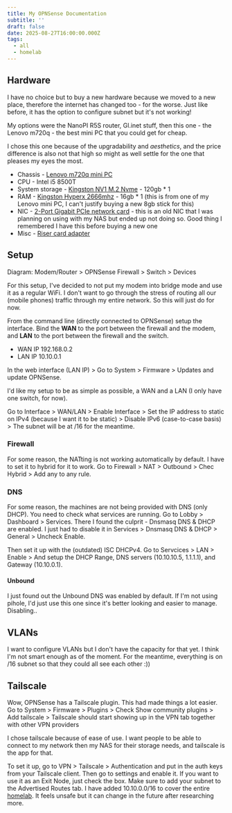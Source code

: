 ```yaml
---
title: My OPNSense Documentation
subtitle: ''
draft: false
date: 2025-08-27T16:00:00.000Z
tags:
  - all
  - homelab
---
```


## Hardware

I have no choice but to buy a new hardware because we moved to a new place, therefore the internet has changed too - for the worse. Just like before, it has the option to configure subnet but it's not working!

My options were the NanoPI R5S router, Gl.inet stuff, then this one - the Lenovo m720q - the best mini PC that you could get for cheap.

I chose this one because of the upgradability and *aesthetics*, and the price difference is also not that high so might as well settle for the one that pleases my eyes the most.

* Chassis - [Lenovo m720q mini PC](https://shopee.ph/Lenovo-M710Q-M720Q-M73-Mini-Desktop-Computer-I3i5-Quad-Core-Commercial-Office-Finance-Mini-Host-i.1290300602.27804148815)
* CPU - Intel i5 8500T
* System storage - [Kingston NV1 M.2 Nvme](https://shopee.ph/Kingston-NV1-M.2-Nvme-SSD-250GB-500GB-1TB-PcIe-2280-Solid-State-Hard-Drive-For-Laptop-Desktop-PC-i.745034587.22835084403) - 120gb * 1
* RAM - [Kingston Hyperx 2666mhz](https://shopee.ph/Kingston-Hyperx-Impact-Laptop-DDR4-RAM-4GB-8GB-16GB-2133-2400Mhz-2666Mhz-3200Mhz-SOIDMM-RAM-Memory-i.745034587.24265223941) - 16gb \* 1 (this is from one of my Lenovo mini PC, I can't justify buying a new 8gb stick for this)
* NIC - [2-Port Gigabit PCIe network card](https://shopee.ph/2-Port-Gigabit-PCIe-Network-Card-1000M-Dual-Ports-PCI-Express-Ethernet-Adapter-with-82571EB-LAN-NIC-Card-for-Windows-i.181060955.19440116949) - this is an old NIC that I was planning on using with my NAS but ended up not doing so. Good thing I remembered I have this before buying a new one
* Misc - [Riser card adapter](https://shopee.ph/-UTnus9ddL-PCI-E-Graphic-Card-Adapter-Card-Tiny-4-Riser-Card-for-Lenovo-Tiny4-Series-Models-M720Q-01AJ940-PCIE-Riser-Card-i.371192636.26516030851)

## Setup

Diagram: Modem/Router > OPNSense Firewall > Switch > Devices

For this setup, I've decided to not put my modem into bridge mode and use it as a regular WiFi. I don't want to go through the stress of routing all our (mobile phones) traffic through my entire network. So this will just do for now.

From the command line (directly connected to OPNSense) setup the interface. Bind the **WAN** to the port between the firewall and the modem, and **LAN** to the port between the firewall and the switch.

* WAN IP 192.168.0.2
* LAN IP 10.10.0.1

In the web interface (LAN IP) > Go to System > Firmware > Updates and update OPNSense.

I'd like my setup to be as simple as possible, a WAN and a LAN (I only have one switch, for now).

Go to Interface > WAN/LAN > Enable Interface > Set the IP address to static on IPv4 (because I want it to be static) > Disable IPv6 (case-to-case basis) > The subnet will be at /16 for the meantime.

### Firewall

For some reason, the NATting is not working automatically by default. I have to set it to hybrid for it to work. Go to Firewall > NAT > Outbound > Chec Hybrid > Add any to any rule.

### DNS

For some reason, the machines are not being provided with DNS (only DHCP). You need to check what services are running. Go to Lobby > Dashboard > Services. There I found the culprit - Dnsmasq DNS & DHCP are enabled. I just had to disable it  in Services > Dnsmasq DNS & DHCP > General > Uncheck Enable.

Then set it up with the (outdated) ISC DHCPv4. Go to Servcices > LAN > Enable > And setup the DHCP Range, DNS servers (10.10.10.5, 1.1.1.1), and Gateway (10.10.0.1).

#### Unbound

I just found out the Unbound DNS was enabled by default. If I'm not using pihole, I'd just use this one since it's better looking and easier to manage. Disabling..

## VLANs

I want to configure VLANs but I don't have the capacity for that yet. I think I'm not smart enough as of the moment. For the meantime, everything is on /16 subnet so that they could all see each other :))

## Tailscale

Wow, OPNSense has a Tailscale plugin. This had made things a lot easier. Go to System > Firmware > Plugins > Check Show community plugins > Add tailscale > Tailscale should start showing up in the VPN tab together with other VPN providers

I chose tailscale because of ease of use. I want people to be able to connect to my network then my NAS for their storage needs, and tailscale is the app for that.

To set it up, go to VPN > Tailscale > Authentication and put in the auth keys from your Tailscale client. Then go to settings and enable it. If you want to use it as an Exit Node, just check the box. Make sure to add your subnet to the Advertised Routes tab. I have added 10.10.0.0/16 to cover the entire [homelab](/tags/homelab). It feels unsafe but it can change in the future after researching more. 